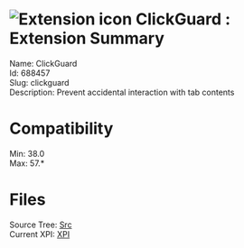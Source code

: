 # ![Extension icon](https://addons.thunderbird.net/user-media/addon_icons/688/688457-64.png?modified=1508905866) ClickGuard : Extension Summary

Name: ClickGuard  
Id: 688457  
Slug: clickguard  
Description: Prevent accidental interaction with tab contents
  

# Compatibility
Min: 38.0  
Max: 57.*  

# Files

Source Tree: [Src](C:/Dev/Thunderbird/ThunderKdB/xall/xOther/688457-clickguard/src)  
Current XPI: [XPI](C:/Dev/Thunderbird/ThunderKdB/xall/xOther/688457-clickguard/xpi)  



